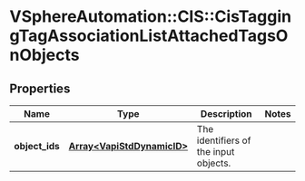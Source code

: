 # VSphereAutomation::CIS::CisTaggingTagAssociationListAttachedTagsOnObjects

## Properties
Name | Type | Description | Notes
------------ | ------------- | ------------- | -------------
**object_ids** | [**Array&lt;VapiStdDynamicID&gt;**](VapiStdDynamicID.md) | The identifiers of the input objects. | 


